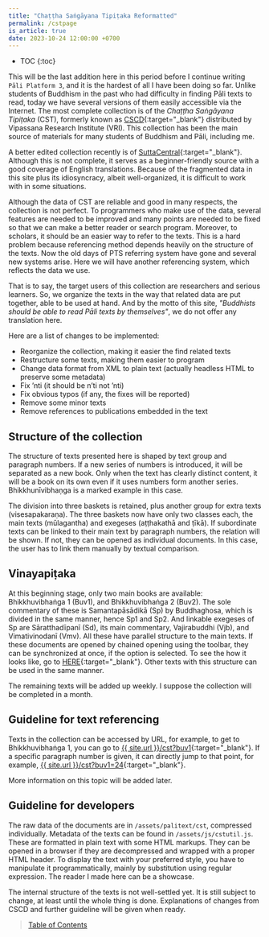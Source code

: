 ```yaml
---
title: "Chaṭṭha Saṅgāyana Tipiṭaka Reformatted"
permalink: /cstpage
is_article: true
date: 2023-10-24 12:00:00 +0700
---
```


- TOC
{:toc}

This will be the last addition here in this period before I continue writing `Pāli Platform 3`, and it is the hardest of all I have been doing so far. Unlike students of Buddhism in the past who had difficulty in finding Pāli texts to read, today we have several versions of them easily accessible via the Internet. The most complete collection is of the *Chaṭṭha Saṅgāyana Tipiṭaka* (CST), formerly known as [CSCD](https://www.tipitaka.org){:target="\_blank"} distributed by Vipassana Research Institute (VRI). This collection has been the main source of materials for many students of Buddhism and Pāli, including me.

A better edited collection recently is of [SuttaCentral](https://suttacentral.net){:target="\_blank"}. Although this is not complete, it serves as a beginner-friendly source with a good coverage of English translations. Because of the fragmented data in this site plus its idiosyncracy, albeit well-organized, it is difficult to work with in some situations.

Although the data of CST are reliable and good in many respects, the collection is not perfect. To programmers who make use of the data, several features are needed to be improved and many points are needed to be fixed so that we can make a better reader or search program. Moreover, to scholars, it should be an easier way to refer to the texts. This is a hard problem because referencing method depends heavily on the structure of the texts. Now the old days of PTS referring system have gone and several new systems arise. Here we will have another referencing system, which reflects the data we use.

That is to say, the target users of this collection are researchers and serious learners. So, we organize the texts in the way that related data are put together, able to be used at hand. And by the motto of this site, *"Buddhists should be able to read Pāli texts by themselves"*, we do not offer any translation here.

Here are a list of changes to be implemented:

- Reorganize the collection, making it easier the find related texts
- Restructure some texts, making them easier to program
- Change data format from XML to plain text (actually headless HTML to preserve some metadata)
- Fix ’nti (it should be n’ti not ’nti)
- Fix obvious typos (if any, the fixes will be reported)
- Remove some minor texts
- Remove references to publications embedded in the text

## Structure of the collection

The structure of texts presented here is shaped by text group and paragraph numbers. If a new series of numbers is introduced, it will be separated as a new book. Only when the text has clearly distinct content, it will be a book on its own even if it uses numbers form another series. Bhikkhunīvibhaņga is a marked example in this case.

The division into three baskets is retained, plus another group for extra texts (visesapakaraṇa). The three baskets now have only two classes each, the main texts (mūlagantha) and exegeses (aṭṭhakathā and ṭīkā). If subordinate texts can be linked to their main text by paragraph numbers, the relation will be shown. If not, they can be opened as individual documents. In this case, the user has to link them manually by textual comparison.

## Vinayapiṭaka

At this beginning stage, only two main books are available: Bhikkhuvibhaṅga 1 (Buv1), and Bhikkhuvibhaṅga 2 (Buv2). The sole commentary of these is Samantapāsādikā (Sp) by Buddhaghosa, which is divided in the same manner, hence Sp1 and Sp2. And linkable exegeses of Sp are Sāratthadīpanī (Sd), its main commentary, Vajirabuddhi (Vjb), and Vimativinodanī (Vmv). All these have parallel structure to the main texts. If these documents are opened by chained opening using the toolbar, they can be synchronized at once, if the option is selected. To see the how it looks like, go to [HERE](http://paliplatform.blogspot.com/2023/10/synchronization-of-cst-docs.html){:target="\_blank"}. Other texts with this structure can be used in the same manner.

The remaining texts will be added up weekly. I suppose the collection will be completed in a month.

## Guideline for text referencing

Texts in the collection can be accessed by URL, for example, to get to Bhikkhuvibhaṅga 1, you can go to [{{ site.url }}/cst?buv1](/cst?buv1){:target="\_blank"}. If a specific paragraph number is given, it can directly jump to that point, for example, [{{ site.url }}/cst?buv1=24](/cst?buv1=24){:target="\_blank"}.

More information on this topic will be added later.

## Guideline for developers

The raw data of the documents are in `/assets/palitext/cst`, compressed individually. Metadata of the texts can be found in `/assets/js/cstutil.js`. These are formatted in plain text with some HTML markups. They can be opened in a browser if they are decompressed and wrapped with a proper HTML header. To display the text with your preferred style, you have to manipulate it programmatically, mainly by substitution using regular expression. The reader I made here can be a showcase.

The internal structure of the texts is not well-settled yet. It is still subject to change, at least until the whole thing is done. Explanations of changes from CSCD and further guideline will be given when ready.

> [Table of Contents](/cst)
